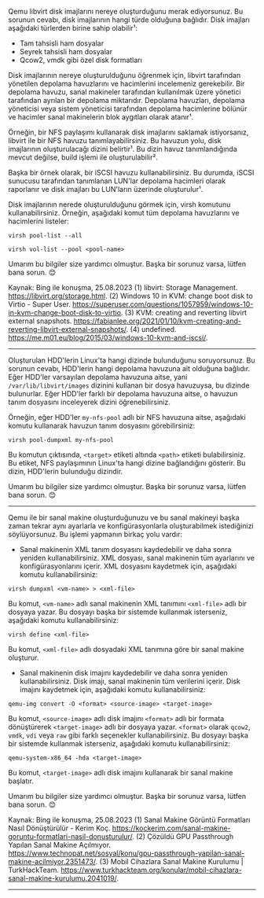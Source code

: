 Qemu libvirt disk imajlarını nereye oluşturduğunu merak ediyorsunuz. Bu sorunun cevabı, disk imajlarının hangi türde olduğuna bağlıdır. Disk imajları aşağıdaki türlerden birine sahip olabilir¹:

- Tam tahsisli ham dosyalar
- Seyrek tahsisli ham dosyalar
- Qcow2, vmdk gibi özel disk formatları

Disk imajlarının nereye oluşturulduğunu öğrenmek için, libvirt tarafından yönetilen depolama havuzlarını ve hacimlerini incelemeniz gerekebilir. Bir depolama havuzu, sanal makineler tarafından kullanılmak üzere yönetici tarafından ayrılan bir depolama miktarıdır. Depolama havuzları, depolama yöneticisi veya sistem yöneticisi tarafından depolama hacimlerine bölünür ve hacimler sanal makinelerin blok aygıtları olarak atanır¹.

Örneğin, bir NFS paylaşımı kullanarak disk imajlarını saklamak istiyorsanız, libvirt ile bir NFS havuzu tanımlayabilirsiniz. Bu havuzun yolu, disk imajlarının oluşturulacağı dizini belirtir¹. Bu dizin havuz tanımlandığında mevcut değilse, build işlemi ile oluşturulabilir².

Başka bir örnek olarak, bir iSCSI havuzu kullanabilirsiniz. Bu durumda, iSCSI sunucusu tarafından tanımlanan LUN'lar depolama hacimleri olarak raporlanır ve disk imajları bu LUN'ların üzerinde oluşturulur¹.

Disk imajlarının nerede oluşturulduğunu görmek için, virsh komutunu kullanabilirsiniz. Örneğin, aşağıdaki komut tüm depolama havuzlarını ve hacimlerini listeler:

`virsh pool-list --all`

`virsh vol-list --pool <pool-name>`

Umarım bu bilgiler size yardımcı olmuştur. Başka bir sorunuz varsa, lütfen bana sorun. 😊

Kaynak: Bing ile konuşma, 25.08.2023
(1) libvirt: Storage Management. https://libvirt.org/storage.html.
(2) Windows 10 in KVM: change boot disk to Virtio - Super User. https://superuser.com/questions/1057959/windows-10-in-kvm-change-boot-disk-to-virtio.
(3) KVM: creating and reverting libvirt external snapshots. https://fabianlee.org/2021/01/10/kvm-creating-and-reverting-libvirt-external-snapshots/.
(4) undefined. https://me.m01.eu/blog/2015/03/windows-10-kvm-and-iscsi/.

---

Oluşturulan HDD'lerin Linux'ta hangi dizinde bulunduğunu soruyorsunuz. Bu sorunun cevabı, HDD'lerin hangi depolama havuzuna ait olduğuna bağlıdır. Eğer HDD'ler varsayılan depolama havuzuna aitse, yani `/var/lib/libvirt/images` dizinini kullanan bir dosya havuzuysa, bu dizinde bulunurlar. Eğer HDD'ler farklı bir depolama havuzuna aitse, o havuzun tanım dosyasını inceleyerek dizini öğrenebilirsiniz.

Örneğin, eğer HDD'ler `my-nfs-pool` adlı bir NFS havuzuna aitse, aşağıdaki komutu kullanarak havuzun tanım dosyasını görebilirsiniz:

`virsh pool-dumpxml my-nfs-pool`

Bu komutun çıktısında, `<target>` etiketi altında `<path>` etiketi bulabilirsiniz. Bu etiket, NFS paylaşımının Linux'ta hangi dizine bağlandığını gösterir. Bu dizin, HDD'lerin bulunduğu dizindir.

Umarım bu bilgiler size yardımcı olmuştur. Başka bir sorunuz varsa, lütfen bana sorun. 😊

---
Qemu ile bir sanal makine oluşturduğunuzu ve bu sanal makineyi başka zaman tekrar aynı ayarlarla ve konfigürasyonlarla oluşturabilmek istediğinizi söylüyorsunuz. Bu işlemi yapmanın birkaç yolu vardır:

- Sanal makinenin XML tanım dosyasını kaydedebilir ve daha sonra yeniden kullanabilirsiniz. XML dosyası, sanal makinenin tüm ayarlarını ve konfigürasyonlarını içerir. XML dosyasını kaydetmek için, aşağıdaki komutu kullanabilirsiniz:

`virsh dumpxml <vm-name> > <xml-file>`

Bu komut, `<vm-name>` adlı sanal makinenin XML tanımını `<xml-file>` adlı bir dosyaya yazar. Bu dosyayı başka bir sistemde kullanmak isterseniz, aşağıdaki komutu kullanabilirsiniz:

`virsh define <xml-file>`

Bu komut, `<xml-file>` adlı dosyadaki XML tanımına göre bir sanal makine oluşturur.

- Sanal makinenin disk imajını kaydedebilir ve daha sonra yeniden kullanabilirsiniz. Disk imajı, sanal makinenin tüm verilerini içerir. Disk imajını kaydetmek için, aşağıdaki komutu kullanabilirsiniz:

`qemu-img convert -O <format> <source-image> <target-image>`

Bu komut, `<source-image>` adlı disk imajını `<format>` adlı bir formata dönüştürerek `<target-image>` adlı bir dosyaya yazar. `<format>` olarak `qcow2`, `vmdk`, `vdi` veya `raw` gibi farklı seçenekler kullanabilirsiniz. Bu dosyayı başka bir sistemde kullanmak isterseniz, aşağıdaki komutu kullanabilirsiniz:

`qemu-system-x86_64 -hda <target-image>`

Bu komut, `<target-image>` adlı disk imajını kullanarak bir sanal makine başlatır.

Umarım bu bilgiler size yardımcı olmuştur. Başka bir sorunuz varsa, lütfen bana sorun. 😊

Kaynak: Bing ile konuşma, 25.08.2023
(1) Sanal Makine Görüntü Formatları Nasıl Dönüştürülür - Kerim Koç. https://kockerim.com/sanal-makine-goruntu-formatlari-nasil-donusturulur/.
(2) Çözüldü GPU Passthrough Yapılan Sanal Makine Açılmıyor. https://www.technopat.net/sosyal/konu/gpu-passthrough-yapilan-sanal-makine-acilmiyor.2351473/.
(3) Mobil Cihazlara Sanal Makine Kurulumu | TurkHackTeam. https://www.turkhackteam.org/konular/mobil-cihazlara-sanal-makine-kurulumu.2041019/.

---


